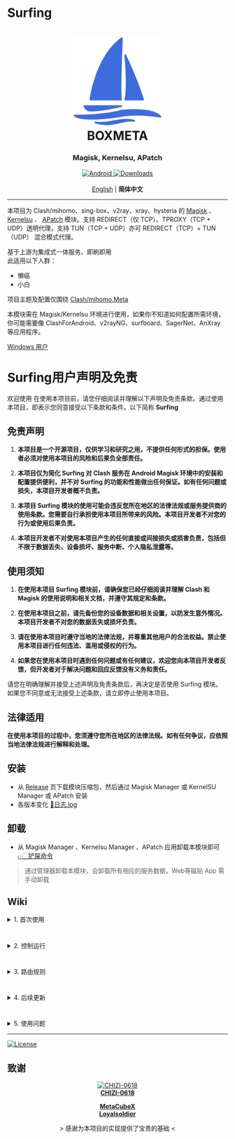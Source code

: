# Surfing

<h1 align="center">
  <img src="./folder/logo.svg" alt="BOXMETA" width="200">
  <br>BOXMETA<br>
</h1>

<h3 align="center">Magisk, Kernelsu, APatch</h3>

<div align="center">
    <a href="https://github.com/MoGuangYu/Surfing/releases/tag/Prerelease-Alpha">
        <img alt="Android" src="https://img.shields.io/badge/Module Latestsnapshot-F05033.svg?logo=android&logoColor=white">
    </a>
    <a href="https://github.com/MoGuangYu/Surfing/releases">
    <img alt="Downloads" src="https://img.shields.io/github/downloads/MoGuangYu/Surfing/total?label=Module%20Download&labelColor=00b56a&logo=git&logoColor=white">
</a>
</div>
<br>
<div align="center">
    <a href="./README.md">English</a> | <strong>简体中文</strong>
</div>

---

本项目为 Clash/mihomo、sing-box、v2ray、xray、hysteria 的 [Magisk](https://github.com/topjohnwu/Magisk) 、 [Kernelsu](https://github.com/tiann/KernelSU) 、 [APatch](https://github.com/bmax121/APatch) 模块。支持 REDIRECT（仅 TCP）、TPROXY（TCP + UDP）透明代理，支持 TUN（TCP + UDP）亦可 REDIRECT（TCP）+ TUN（UDP） 混合模式代理。

基于上游为集成式一体服务、即刷即用   
此适用以下人群：
- 懒癌
- 小白

项目主题及配置仅围绕 [Clash/mihomo.Meta](https://github.com/MetaCubeX/Clash.Meta)  

本模块需在 Magisk/Kernelsu 环境进行使用，如果你不知道如何配置所需环境，你可能需要像 ClashForAndroid、v2rayNG、surfboard、SagerNet、AnXray 等应用程序。  

[Windows 用户](https://github.com/MoGuangYu/Surfing/releases/tag/Windows)

# Surfing用户声明及免责

欢迎使用 在使用本项目前，请您仔细阅读并理解以下声明及免责条款。通过使用本项目，即表示您同意接受以下条款和条件。以下简称 **Surfing**

## 免责声明

1. **本项目是一个开源项目，仅供学习和研究之用，不提供任何形式的担保。使用者必须对使用本项目的风险和后果负全部责任。**

2. **本项目仅为简化 Surfing 对 Clash 服务在 Android Magisk 环境中的安装和配置提供便利，并不对 Surfing 的功能和性能做出任何保证。如有任何问题或损失，本项目开发者概不负责。**

3. **本项目 Surfing 模块的使用可能会违反您所在地区的法律法规或服务提供商的使用条款。您需要自行承担使用本项目所带来的风险。本项目开发者不对您的行为或使用后果负责。**

4. **本项目开发者不对使用本项目产生的任何直接或间接损失或损害负责，包括但不限于数据丢失、设备损坏、服务中断、个人隐私泄露等。**

## 使用须知

1. **在使用本项目 Surfing 模块前，请确保您已经仔细阅读并理解 Clash 和 Magisk 的使用说明和相关文档，并遵守其规定和条款。**

2. **在使用本项目之前，请先备份您的设备数据和相关设置，以防发生意外情况。本项目开发者不对您的数据丢失或损坏负责。**

3. **请在使用本项目时遵守当地的法律法规，并尊重其他用户的合法权益。禁止使用本项目进行任何违法、滥用或侵权的行为。**

4. **如果您在使用本项目时遇到任何问题或有任何建议，欢迎您向本项目开发者反馈，但开发者对于解决问题和回应反馈没有义务和责任。**

请您在明确理解并接受上述声明及免责条款后，再决定是否使用 Surfing 模块。如果您不同意或无法接受上述条款，请立即停止使用本项目。

## 法律适用

**在使用本项目的过程中，您须遵守您所在地区的法律法规。如有任何争议，应依照当地法律法规进行解释和处理。**

## 安装

- 从 [Release](https://github.com/MoGuangYu/Surfing/releases) 页下载模块压缩包，然后通过 Magisk Manager 或 KernelSU Manager 或 APatch 安装
- 各版本变化 [📲日志.log](changelog.md)

## 卸载

 - 从 Magisk Manager 、Kernelsu Manager 、APatch 应用卸载本模块即可 [👉🏻铲屎命令](https://github.com/MoGuangYu/Surfing/blob/main/uninstall.sh#L3-L4)

> 通过管理器卸载本模块，会卸载所有相应的服务数据，Web等磁贴 App 需手动卸载

## Wiki

<details>
<summary>1. 首次使用</summary>

- 首次安装模块完成后，**请先**于 `/data/adb/box_bll/clash/config.yaml` 添加你的订阅地址，随后需手动重启设备一次
- 切换模块开关一次，桌面打开 **Web** 应用
- 可能因网络原因不会自动下载完全部 **规则**/**订阅**，请至面板手动刷新一下
  - 如遇订阅无法加载请尝试切换配置文件里面的 **UA**
  - 如上述失败，确保你的网络环境正常
- ~~配置拉取节点完成后于~~: 
- ~~**设置** → **搜索框**，**搜索DNS**关键字 如有以下类似选项，选择它~~
  - ~~私人DNS~~
  - ~~专用DNS~~
- ~~并配置自定义域~~: 
```text
1dot1dot1dot1.cloudflare-dns.com
```

- Web App：
  - 仅为图形辅助工具，用于便携浏览及管理后台路由数据，并无其它多余用途

<img src="./folder/Webapk.png" alt="Web UI" width="300">

> 模块已内置 Gui 可通过浏览器本地访问使用，亦或者使用 App 在线访问使用，两者本质上并无差异

</details>

#

<details>
<summary>2. 控制运行</summary>

- 可通过 **WiFi SSID** 网络控制启停
- 可通过模块开关进行 关闭/开启 控制运行服务实时生效
- 可向系统状态栏添加模块的控制开关磁贴，如安装模块重启设备后无法找到磁贴开关，你可以手动进行安装Apk [下载源码](https://raw.githubusercontent.com/MoGuangYu/Surfing/main/folder/SurfingTile.tar.gz)

</details>

#

<details>
<summary>3. 路由规则</summary>

GitHub Actions 北京时间每天早上 6 点自动构建，保证规则最新

> 路由规则全使用在线链接，24小时自动更新

</details>

#

<details>
<summary>4. 后续更新</summary>

- 如果你全部使用默认配置，更新将是无感
- 支持在客户端中在线更新模块，更新后无须重启，但仍需建议重启
- 更新时配置文件会备份至
   - `config.yaml.bak`
- 更新时会备份旧文件用户配置，至
   - `box.config.bak`
- 更新时会自动提取你的订阅地址并备份，至
   - `proxies/subscribe_urls_backup.txt`
   - 自动提取备份并恢复至新配置中，适用于使用默认配置文件的
- 更新模块时不包含：
   - Geo数据库文件
   - bin文件
   - Web资源

> Ps：主要跟随上游更新，及下发一些配置

</details>

#

<details>
<summary>5. 使用问题</summary>

一、代理特定应用程序(黑白名单)
- 代理所有应用程序，除了某些特定的应用外，那么请打开 `/data/adb/box_bll/scripts/box.config` 文件，修改 `proxy_mode` 的值为 `blacklist`（默认值），在 `user_packages_list` 数组中添加元素，数组元素格式为`id标识:应用包名`，元素之间用空格隔开。即可**不代理**相应安卓用户应用。例如 `user_packages_list=("id标识:应用包名" "id标识:应用包名")`

- 只代理特定的应用程序，那么请打开 `/data/adb/box_bll/scripts/box.config` 文件，修改 `proxy_mode` 的值为 `whitelist`，在 `user_packages_list` 数组中添加元素，数组元素格式为`id标识:应用包名`，元素之间用空格隔开。即可**仅代理**相应安卓用户应用。例如 `user_packages_list=("id标识:应用包名" "id标识:应用包名")`

安卓用户组id标识：

| 标准用户 | ID  |
| -------- | --- |
| 机主     |  0  |
| 手机分身 |  10  |
| 应用多开 | 999 |

> 通常你可以在`/data/user/`找到本机所有用户组id及应用包名，使用黑白名单请勿使用fake-ip模式

二、Tun模式
- ~~默认开启~~
- ~~更好的流量管理~~
- ~~v7.4.3 弃用~~

> ~~如特殊需要可自行关闭~~，使用该模式前请勿使用黑白名单

三、路由规则
- 为大陆饶行
- 基本能满足大多数日常使用需求

> 如非特别严格的要求，黑白名单意义不大，使用模块自带配置即可

四、面板管理
- Magisk字体模块

> 会影响页面字体正常显示

五、局域网共享
- 开启热点让其它设备连接即可
- Tun 网关: `172.20.0.1`

> 其它设备若访问控制台后端: `http://当前WiFi/Tun网关:9090/ui`

~~六、私人DNS~~
- ~~**开启后**请严格**保持模块服务正常运行**，**否则**会影响 CN 解析可能**会出现无法上网**状态~~
- ~~此为可选项 ✅~~
- ~~建议开启~~

> 此为彻底解决部分 Wan0 下的IPv6 DNS请求泄露

七、Host文件
- 无需挂载
   - 删除该文件即可
- 重新挂载
   - 在 **etc文件夹** 新建一个即可
- 所有修改均实时生效
- 更新/安装时可通过音量上(挂)下(卸)键 选择是否挂载

> 域名IP重定向

</details>

---

<a href="./LICENSE">
    <img alt="License" src="https://img.shields.io/github/license/MoGuangYu/Surfing.svg">
</a>


## 致谢

<a href="https://github.com/CHIZI-0618">
  <p align="center">
    <img src="https://github.com/CHIZI-0618.png" width="100" height="100" alt="CHIZI-0618">
    <br>
    <strong>CHIZI-0618</strong>
  </p>
</a>

<div align="center">
  <a href="https://github.com/MetaCubeX"><strong>MetaCubeX</strong></a>
</div>

<div align="center">
  <a href="https://github.com/Loyalsoldier"><strong>Loyalsoldier</strong></a>
</div>
<div align="center">
  <p> > 感谢为本项目的实现提供了宝贵的基础 < </p>
</div>
